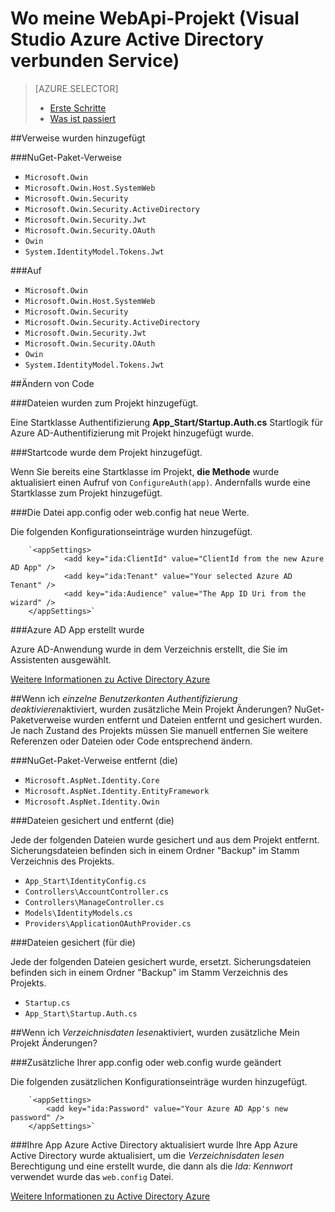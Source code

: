 <properties
    pageTitle="Wo meine WebApi-Projekt (Visual Studio Azure Active Directory verbunden Service) | Microsoft Azure "
    description="Beschreibt die MVC-Projekt WebApi die Verbindung mit Visual Studio Azure AD"
  services="active-directory"
    documentationCenter=""
    authors="TomArcher"
    manager="douge"
    editor=""/>

<tags
    ms.service="active-directory"
    ms.workload="web"
    ms.tgt_pltfrm="vs-what-happened"
    ms.devlang="na"
    ms.topic="article"
    ms.date="08/15/2016"
    ms.author="tarcher"/>

# <a name="what-happened-to-my-webapi-project-visual-studio-azure-active-directory-connected-service"></a>Wo meine WebApi-Projekt (Visual Studio Azure Active Directory verbunden Service)

> [AZURE.SELECTOR]
> - [Erste Schritte](vs-active-directory-webapi-getting-started.md)
> - [Was ist passiert](vs-active-directory-webapi-what-happened.md)

##<a name="references-have-been-added"></a>Verweise wurden hinzugefügt

###<a name="nuget-package-references"></a>NuGet-Paket-Verweise

- `Microsoft.Owin`
- `Microsoft.Owin.Host.SystemWeb`
- `Microsoft.Owin.Security`
- `Microsoft.Owin.Security.ActiveDirectory`
- `Microsoft.Owin.Security.Jwt`
- `Microsoft.Owin.Security.OAuth`
- `Owin`
- `System.IdentityModel.Tokens.Jwt`

###<a name="net-references"></a>Auf

- `Microsoft.Owin`
- `Microsoft.Owin.Host.SystemWeb`
- `Microsoft.Owin.Security`
- `Microsoft.Owin.Security.ActiveDirectory`
- `Microsoft.Owin.Security.Jwt`
- `Microsoft.Owin.Security.OAuth`
- `Owin`
- `System.IdentityModel.Tokens.Jwt`

##<a name="code-changes"></a>Ändern von Code

###<a name="code-files-were-added-to-your-project"></a>Dateien wurden zum Projekt hinzugefügt.

Eine Startklasse Authentifizierung **App_Start/Startup.Auth.cs** Startlogik für Azure AD-Authentifizierung mit Projekt hinzugefügt wurde.

###<a name="startup-code-was-added-to-your-project"></a>Startcode wurde dem Projekt hinzugefügt.

Wenn Sie bereits eine Startklasse im Projekt, **die Methode** wurde aktualisiert einen Aufruf von `ConfigureAuth(app)`. Andernfalls wurde eine Startklasse zum Projekt hinzugefügt.


###<a name="your-appconfig-or-webconfig-file-has-new-configuration-values"></a>Die Datei app.config oder web.config hat neue Werte.

Die folgenden Konfigurationseinträge wurden hinzugefügt.
```
    `<appSettings>
            <add key="ida:ClientId" value="ClientId from the new Azure AD App" />
            <add key="ida:Tenant" value="Your selected Azure AD Tenant" />
            <add key="ida:Audience" value="The App ID Uri from the wizard" />
    </appSettings>`
```

###<a name="an-azure-ad-app-was-created"></a>Azure AD App erstellt wurde

Azure AD-Anwendung wurde in dem Verzeichnis erstellt, die Sie im Assistenten ausgewählt.

[Weitere Informationen zu Active Directory Azure](https://azure.microsoft.com/services/active-directory/)

##<a name="if-i-checked-disable-individual-user-accounts-authentication-what-additional-changes-were-made-to-my-project"></a>Wenn ich *einzelne Benutzerkonten Authentifizierung deaktivieren*aktiviert, wurden zusätzliche Mein Projekt Änderungen?
NuGet-Paketverweise wurden entfernt und Dateien entfernt und gesichert wurden. Je nach Zustand des Projekts müssen Sie manuell entfernen Sie weitere Referenzen oder Dateien oder Code entsprechend ändern.

###<a name="nuget-package-references-removed-for-those-present"></a>NuGet-Paket-Verweise entfernt (die)

- `Microsoft.AspNet.Identity.Core`
- `Microsoft.AspNet.Identity.EntityFramework`
- `Microsoft.AspNet.Identity.Owin`

###<a name="code-files-backed-up-and-removed-for-those-present"></a>Dateien gesichert und entfernt (die)

Jede der folgenden Dateien wurde gesichert und aus dem Projekt entfernt. Sicherungsdateien befinden sich in einem Ordner "Backup" im Stamm Verzeichnis des Projekts.

- `App_Start\IdentityConfig.cs`
- `Controllers\AccountController.cs`
- `Controllers\ManageController.cs`
- `Models\IdentityModels.cs`
- `Providers\ApplicationOAuthProvider.cs`

###<a name="code-files-backed-up-for-those-present"></a>Dateien gesichert (für die)

Jede der folgenden Dateien gesichert wurde, ersetzt. Sicherungsdateien befinden sich in einem Ordner "Backup" im Stamm Verzeichnis des Projekts.

- `Startup.cs`
- `App_Start\Startup.Auth.cs`

##<a name="if-i-checked-read-directory-data-what-additional-changes-were-made-to-my-project"></a>Wenn ich *Verzeichnisdaten lesen*aktiviert, wurden zusätzliche Mein Projekt Änderungen?

###<a name="additional-changes-were-made-to-your-appconfig-or-webconfig"></a>Zusätzliche Ihrer app.config oder web.config wurde geändert

Die folgenden zusätzlichen Konfigurationseinträge wurden hinzugefügt.

```
    `<appSettings>
        <add key="ida:Password" value="Your Azure AD App's new password" />
    </appSettings>`
```

###<a name="your-azure-active-directory-app-was-updated"></a>Ihre App Azure Active Directory aktualisiert wurde
Ihre App Azure Active Directory wurde aktualisiert, um die *Verzeichnisdaten lesen* Berechtigung und eine erstellt wurde, die dann als die *Ida: Kennwort* verwendet wurde das `web.config` Datei.

[Weitere Informationen zu Active Directory Azure](https://azure.microsoft.com/services/active-directory/)
